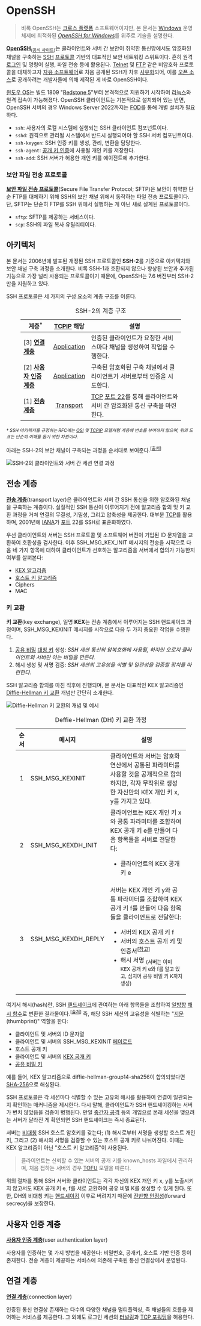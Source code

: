 # OpenSSH
> 비록 OpenSSH는 [크로스 플랫폼](https://en.wikipedia.org/wiki/Cross-platform_software) 소프트웨어이지만, 본 문서는 [Windows](Windows.md) 운영체제에 최적화된 [*OpenSSH for Windows*](https://learn.microsoft.com/en-us/windows-server/administration/openssh/openssh-overview)를 위주로 기술을 설명한다.

**[OpenSSH](https://en.wikipedia.org/wiki/OpenSSH)**<sub>([공식 사이트](https://www.openssh.com/))</sub>는 클라이언트와 서버 간 보안이 취약한 통신망에서도 암호화된 채널을 구축하는 [SSH](https://en.wikipedia.org/wiki/Secure_Shell) [프로토콜](https://en.wikipedia.org/wiki/Communication_protocol) 기반의 대표적인 보안 네트워킹 스위트이다. 흔히 원격 [로그인](Logon.md) 및 명령어 실행, 파일 전송 등에 활용된다. [Telnet](https://en.wikipedia.org/wiki/Telnet) 및 [FTP](https://en.wikipedia.org/wiki/File_Transfer_Protocol) 같은 비암호화 프로토콜을 대체하고자 [자유 소프트웨어](https://en.wikipedia.org/wiki/Free_software)로 처음 공개된 SSH가 차후 [사유화](https://en.wikipedia.org/wiki/Proprietary_software)되어, 이를 [오픈 소스](https://en.wikipedia.org/wiki/Open-source_software)로 공개하려는 개발자들에 의해 제작된 게 바로 OpenSSH이다.

[윈도우 OS](Windows.md)는 빌드 1809 "[Redstone 5](https://en.wikipedia.org/wiki/Windows_10,_version_1809)"부터 본격적으로 지원하기 시작하여 [리눅스](https://en.wikipedia.org/wiki/Linux)와 원격 접속이 가능해졌다. OpenSSH 클라이언트는 기본적으로 설치되어 있는 반면, OpenSSH 서버의 경우 Windows Server 2022까지는 [FOD](https://learn.microsoft.com/en-us/windows-hardware/manufacture/desktop/features-on-demand-v2--capabilities)를 통해 개별 설치가 필요하다.

* `ssh`: 사용자의 로컬 시스템에 실행되는 SSH 클라이언트 컴포넌트이다.
* `sshd`: 원격으로 관리될 시스템에서 반드시 실행되어야 할 SSH 서버 컴포넌트이다.
* `ssh-keygen`: SSH 인증 키를 생성, 관리, 변환을 담당한다.
* `ssh-agent`: [공개 키 인증](Certificate.md)에 사용될 개인 키를 저장한다.
* `ssh-add`: SSH 서버가 허용한 개인 키를 에이전트에 추가한다.

### 보안 파일 전송 프로토콜
**[보안 파일 전송 프로토콜](https://en.wikipedia.org/wiki/SSH_File_Transfer_Protocol)**(Secure File Transfer Protocol; SFTP)은 보안이 취약한 단순 FTP를 대체하기 위해 SSH의 보안 채널 위에서 동작하는 파일 전송 프로토콜이다. 단, SFTP는 단순히 FTP를 SSH 위에서 실행하는 게 아닌 새로 설계된 프로토콜이다.

* `sftp`: SFTP를 제공하는 서비스이다.
* `scp`: SSH의 파일 복사 유틸리티이다.

## 아키텍처
본 문서는 2006년에 발표된 개정된 SSH 프로토콜인 **SSH-2**를 기준으로 아키텍처와 보안 채널 구축 과정을 소개한다. 비록 SSH-1과 호환되지 않으나 향상된 보안과 추가된 기능으로 가장 널리 사용되는 프로토콜이기 때문에, OpenSSH는 7.6 버전부터 SSH-2만을 지원하고 있다.

SSH 프로토콜은 세 가지의 구성 요소의 계층 구조를 이룬다.

<table style="width: 85%; margin-left: auto; margin-right: auto;"><caption style="caption-side: top;">SSH-2의 계층 구조</caption><colgroup><col style="width: 20%;"/><col style="width: 15%;"/><col style="width: 65%;"/></colgroup><thead><tr><th style="text-align: center;">계층<sup>†</sup></th><th style="text-align: center;"><a href="TCPIP.md">TCPIP</a> 해당</th><th style="text-align: center;">설명</th></tr></thead><tbody><tr><td>[3] <a href="#연결-계층"><b>연결 계층</b></a></td><td style="text-align: center;"><a href="TCPIP.md#어플리케이션-계층">Application</a></td><td>인증된 클라이언트가 요청한 서비스마다 채널을 생성하여 작업을 수행한다.</td></tr><tr><td>[2] <a href="#사용자-인증-계층"><b>사용자 인증 계층</b></a></td><td style="text-align: center;"><a href="TCPIP.md#어플리케이션-계층">Application</a></td><td>구축된 암호화된 구축 채널에서 클라이언트가 서버로부터 인증을 시도한다.</td></tr><tr><td>[1] <a href="#전송-계층"><b>전송 계층</b></a></td><td style="text-align: center;"><a href="TCPIP.md#전송-계층">Transport</a></td><td><a href="TCPIP.md#전송-제어-프로토콜">TCP</a> <a href="https://en.wikipedia.org/wiki/List_of_TCP_and_UDP_port_numbers#Well-known_ports">포트 22</a>를 통해 클라이언트와 서버 간 암호화된 통신 구축을 마련한다.</td></tr></tbody></table>

<sup>_† SSH 아키텍처를 규정하는 RFC에는 [OSI](https://en.wikipedia.org/wiki/OSI_model) 및 [TCPIP](TCPIP.md) 모델처럼 계층에 번호를 부여하지 않으며, 위의 도표는 단순히 이해를 돕기 위한 차원이다._</sup>

아래는 SSH-2의 보안 채널이 구축되는 과정을 순서대로 보여준다.<sup>[[출처](https://bytebytego.com/guides/guides/how-does-ssh-work/)]</sup>

![SSH-2의 클라이언트와 서버 간 세션 연결 과정](https://assets.bytebytego.com/diagrams/0224-how-does-ssh-work.png)

## 전송 계층
**[전송 계층](https://www.ietf.org/rfc/rfc4253.txt)**(transport layer)은 클라이언트와 서버 간 SSH 통신을 위한 암호화된 채널을 구축하는 계층이다. 실질적인 SSH 통신이 이루어지기 전에 알고리즘 합의 및 키 교환 과정을 거쳐 연결의 무결성, 기밀성, 그리고 압축성을 제공한다. 대부분 [TCP](TCPIP.md#전송-제어-프로토콜)를 활용하며, 2001년에 [IANA](https://en.wikipedia.org/wiki/Internet_Assigned_Numbers_Authority)가 [포트](https://en.wikipedia.org/wiki/Port_(computer_networking)) 22를 SSH로 표준화하였다.

우선 클라이언트와 서버는 SSH 프로토콜 및 소프트웨어 버전이 기입된 ID 문자열을 교환하여 호환성을 검사한다. 이후 SSH_MSG_KEX_INIT 메시지의 전송을 시작으로 다음 네 가지 항목에 대하여 클라이언트가 선호하는 알고리즘을 서버에서 합의가 가능한지 여부를 살펴본다:

* [KEX 알고리즘](#키-교환)
* [호스트 키 알고리즘](#키-교환)
* Ciphers
* MAC

### 키 교환
**키 교환**(key exchange), 일명 **KEX**는 전송 계층에서 이루어지는 SSH 핸드셰이크 과정이며, SSH_MSG_KEXINIT 메시지를 시작으로 다음 두 가지 중요한 작업을 수행한다.

1. [공유 비밀](https://en.wikipedia.org/wiki/Shared_secret) [대칭 키](https://en.wikipedia.org/wiki/Symmetric-key_algorithm) 생성: *SSH 세션 통신의 암복호화에 사용될, 하지만 오로지 클라이언트와 서버만 아는 비밀을 만든다.*
1. 해시 생성 및 서명 검증: *SSH 세션의 고유성을 식별 및 일관성을 검증할 장치를 마련한다.*

SSH 알고리즘 합의를 마친 직후에 진행되며, 본 문서는 대표적인 KEX 알고리즘인 [Diffie-Hellman 키 교환](https://en.wikipedia.org/wiki/Diffie-Hellman_key_exchange) 개념만 간단히 소개한다.

![Diffie-Hellman 키 교환의 개념 및 예시](https://upload.wikimedia.org/wikipedia/commons/c/c8/DiffieHellman.png)

<table style="width: 90%; margin-left: auto; margin-right: auto;"><caption style="caption-side: top;">Deffie-Hellman (DH) 키 교환 과정</caption><colgroup><col style="width: 7%;"/><col style="width: 23%;"/><col style="width: 70%;"/></colgroup><thead><tr><th style="text-align: center;">순서</th><th style="text-align: center;">메시지</th><th style="text-align: center;">설명</th></tr></thead><tbody><tr><td style="text-align: center;">1</a></td><td>SSH_MSG_KEXINIT</td><td>클라이언트와 서버는 암호화 연산에서 공통된 파라미터를 사용할 것을 공개적으로 합의하지만, 각자 무작위로 생성한 자신만의 KEX 개인 키 x, y를 가지고 있다.</td></tr><tr><td style="text-align: center;">2</b></a></td><td>SSH_MSG_KEXDH_INIT</td><td>클라이언트는 KEX 개인 키 x와 공통 파라미터를 조합하여 KEX 공개 키 e를 만들어 다음 항목들을 서버로 전달한다:<ul><li>클라이언트의 KEX 공개 키 e</li></ul></td></tr><tr><td style="text-align: center;">3</td><td>SSH_MSG_KEXDH_REPLY</td><td>서버는 KEX 개인 키 y와 공통 파라미터를 조합하여 KEX 공개 키 f를 만들어 다음 항목들을 클라이언트로 전달한다:<ul><li>서버의 KEX 공개 키 f</li><li>서버의 호스트 공개 키 및 인증서<sup>[<a href="https://learn.microsoft.com/windows-server/administration/openssh/openssh_keymanagement">참고</a>]</sup></li><li>해시 서명 <sub>(서버는 이미 KEX 공개 키 e와 f를 알고 있고, 심지어 공유 비밀 키 K까지 생성)</sub></li></ul></td></tr></tbody></table>

여기서 해시(hash)란, SSH [핸드셰이크](https://en.wikipedia.org/wiki/Handshake_(computing))에 관여하는 아래 항목들을 조합하여 [일방향](https://en.wikipedia.org/wiki/One-way_function) [해시 함수](https://en.wikipedia.org/wiki/Hash_function)로 변환한 결과물이다.<sup>[[출처](https://www.rfc-editor.org/rfc/rfc4253.html#page-21)]</sup> 즉, 해당 SSH 세션의 고유성을 식별하는 "[지문](https://en.wikipedia.org/wiki/Public_key_fingerprint)(thumbprint)" 역할을 한다:

* 클라이언트 및 서버의 ID 문자열
* 클라이언트 및 서버의 SSH_MSG_KEXINIT [페이로드](https://en.wikipedia.org/wiki/Payload_(computing))
* 호스트 공개 키
* 클라이언트 및 서버의 [KEX 공개 키](#키-교환)
* [공유 비밀 키](#키-교환)

예를 들어, KEX 알고리즘으로 diffie-hellman-group14-sha256이 합의되었다면 [SHA-256](https://en.wikipedia.org/wiki/SHA-2)으로 해싱된다.

SSH 프로토콜은 각 세션마다 식별할 수 있는 고유의 해시를 활용하여 연결이 일관되는지 확인하는 매커니즘을 제시한다. 다시 말해, 클라이언트가 SSH 핸드셰이킹하는 서버가 변치 않았음을 검증이 병행된다. 만일 [중간자 공격](https://en.wikipedia.org/wiki/Man-in-the-middle_attack) 등의 개입으로 본래 세션을 맺으려는 서버가 달라진 게 확인되면 SSH 핸드셰이크는 즉시 종료된다.

서버는 [비대칭](https://en.wikipedia.org/wiki/Public-key_cryptography) SSH 호스트 암호키를 갖는다; (1) 해시로부터 서명을 생성할 호스트 개인 키, 그리고 (2) 해시의 서명을 검증할 수 있는 호스트 공개 키로 나뉘어진다. 이때는 KEX 알고리즘이 아닌 "호스트 키 알고리즘"이 사용된다.

> 클라이언트는 신뢰할 수 있는 서버의 공개 키를 known_hosts 파일에서 관리하며, 처음 접하는 서버의 경우 [TOFU](https://en.wikipedia.org/wiki/Trust_on_first_use) 모델을 따른다.

위의 절차를 통해 SSH 서버와 클라이언트는 각각 자신의 KEX 개인 키 x, y를 노출시키지 않고서도 KEX 공개 키 e, f를 서로 교환하여 공유 비밀 K를 생성할 수 있게 된다. 또한, DH의 비대칭 키는 [핸드셰이킹](https://en.wikipedia.org/wiki/Handshake_(computing)) 이후로 버려지기 때문에 [전반향 안정성](https://en.wikipedia.org/wiki/Forward_secrecy)(forward secrecy)을 보장한다.

## 사용자 인증 계층
**[사용자 인증 계층](https://www.ietf.org/rfc/rfc4252.txt)**(user authentication layer)

사용자를 인증하는 몇 가지 방법을 제공한다: 비밀번호, 공개키, 호스트 기반 인증 등이 존재한다. 전송 계층이 제공하는 서비스에 의존해 구축된 통신 연결상에서 운영된다.

## 연결 계층
**[연결 계층](https://www.ietf.org/rfc/rfc4254.txt)**(connection layer)

인증된 통신 연결상 존재하는 다수의 다양한 채널을 멀티플렉싱, 즉 채널들의 흐름을 제어하는 서비스를 제공한다. 그 외에도 로그인 세션의 [터널링](https://en.wikipedia.org/wiki/Tunneling_protocol#Secure_Shell_tunneling)과 [TCP 포워딩](https://en.wikipedia.org/wiki/Port_forwarding)을 허용한다.
